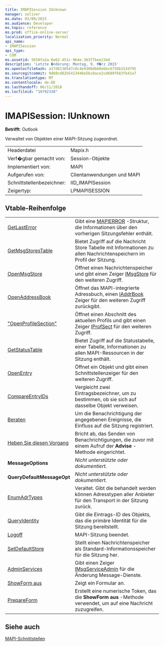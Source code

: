 ```yaml
---
title: IMAPISession IUnknown
manager: soliver
ms.date: 03/09/2015
ms.audience: Developer
ms.topic: reference
ms.prod: office-online-server
localization_priority: Normal
api_name:
- IMAPISession
api_type:
- COM
ms.assetid: 5650fa2a-6e62-451c-964e-363f7bee2344
description: 'Letzte �nderung: Montag, 9. M�rz 2015'
ms.openlocfilehash: a37d8138547c8c4e9308dbb0ebbc6750b152d795
ms.sourcegitcommit: 9d60cd82b5413446e5bc8ace2cd689f683fb41a7
ms.translationtype: MT
ms.contentlocale: de-DE
ms.lasthandoff: 06/11/2018
ms.locfileid: "19792338"
---
```

# <a name="imapisession--iunknown"></a>IMAPISession: IUnknown

  
  
**Betrifft**: Outlook 
  
Verwaltet von Objekten einer MAPI-Sitzung zugeordnet.
  
|||
|:-----|:-----|
|Headerdatei  <br/> |Mapix.h  <br/> |
|Verf�gbar gemacht von:  <br/> |Session-Objekte  <br/> |
|Implementiert von:  <br/> |MAPI  <br/> |
|Aufgerufen von:  <br/> |Clientanwendungen und MAPI  <br/> |
|Schnittstellenbezeichner:  <br/> |IID_IMAPISession  <br/> |
|Zeigertyp:  <br/> |LPMAPISESSION  <br/> |
   
## <a name="vtable-order"></a>Vtable-Reihenfolge

|||
|:-----|:-----|
|[GetLastError](imapisession-getlasterror.md) <br/> |Gibt eine [MAPIERROR](mapierror.md) -Struktur, die Informationen über den vorherigen Sitzungsfehler enthält.  <br/> |
|[GetMsgStoresTable](imapisession-getmsgstorestable.md) <br/> |Bietet Zugriff auf die Nachricht Store Tabelle mit Informationen zu allen Nachrichtenspeichern im Profil der Sitzung.  <br/> |
|[OpenMsgStore](imapisession-openmsgstore.md) <br/> |Öffnet einen Nachrichtenspeicher und gibt einen Zeiger [IMsgStore](imsgstoreimapiprop.md) für den weiteren Zugriff.  <br/> |
|[OpenAddressBook](imapisession-openaddressbook.md) <br/> |Öffnet das MAPI-integrierte Adressbuch, einen [IAddrBook](iaddrbookimapiprop.md) Zeiger für den weiteren Zugriff zurückgibt.  <br/> |
|["OpenProfileSection"](imapisession-openprofilesection.md) <br/> |Öffnet einen Abschnitt des aktuellen Profils und gibt einen Zeiger [IProfSect](iprofsectimapiprop.md) für den weiteren Zugriff.  <br/> |
|[GetStatusTable](imapisession-getstatustable.md) <br/> |Bietet Zugriff auf die Statustabelle, einer Tabelle, Informationen zu allen MAPI-Ressourcen in der Sitzung enthält.  <br/> |
|[OpenEntry](imapisession-openentry.md) <br/> |Öffnet ein Objekt und gibt einen Schnittstellenzeiger für den weiteren Zugriff.  <br/> |
|[CompareEntryIDs](imapisession-compareentryids.md) <br/> |Vergleicht zwei Eintragsbezeichner, um zu bestimmen, ob sie sich auf dasselbe Objekt verweisen.  <br/> |
|[Beraten](imapisession-advise.md) <br/> |Um die Benachrichtigung der angegebenen Ereignisse, die Einfluss auf die Sitzung registriert.  <br/> |
|[Heben Sie diesen Vorgang](imapisession-unadvise.md) <br/> |Bricht ab, das Senden von Benachrichtigungen, die zuvor mit einem Aufruf der **Advise** -Methode eingerichtet.  <br/> |
|**MessageOptions** <br/> | *Nicht unterstützte oder dokumentiert.*  <br/> |
|**QueryDefaultMessageOpt** <br/> | *Nicht unterstützte oder dokumentiert.*  <br/> |
|[EnumAdrTypes](imapisession-enumadrtypes.md) <br/> |Veraltet. Gibt die behandelt werden können Adresstypen aller Anbieter für den Transport in der Sitzung zurück.  <br/> |
|[QueryIdentity](imapisession-queryidentity.md) <br/> |Gibt die Eintrags-ID des Objekts, das die primäre Identität für die Sitzung bereitstellt.  <br/> |
|[Logoff](imapisession-logoff.md) <br/> |MAPI-Sitzung beendet.  <br/> |
|[SetDefaultStore](imapisession-setdefaultstore.md) <br/> |Stellt einen Nachrichtenspeicher als Standard-Informationsspeicher für die Sitzung her.  <br/> |
|[AdminServices](imapisession-adminservices.md) <br/> |Gibt einen Zeiger [IMsgServiceAdmin](imsgserviceadminiunknown.md) für die Änderung Message-Dienste.  <br/> |
|[ShowForm aus](imapisession-showform.md) <br/> |Zeigt ein Formular an.  <br/> |
|[PrepareForm](imapisession-prepareform.md) <br/> |Erstellt eine numerische Token, das die **ShowForm aus** -Methode verwendet, um auf eine Nachricht zuzugreifen.  <br/> |
   
## <a name="see-also"></a>Siehe auch



[MAPI-Schnittstellen](mapi-interfaces.md)

